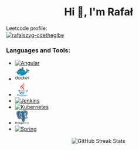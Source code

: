 <h1 align="center">Hi 👋, I'm Rafał</h1>
<p align="center">
  <div>Leetcode profile:</div>
  <a href="https://www.leetcode.com/rafalszyg-cdetheglbe" target="_blank">
    <img align="center" src="https://raw.githubusercontent.com/rahuldkjain/github-profile-readme-generator/master/src/images/icons/Social/leet-code.svg" alt="rafalszyg-cdetheglbe" height="30" width="40" />
  </a>
</p>
<h3 align="left">Languages and Tools:</h3>
<ul>
  <li><a href="https://angular.io" target="_blank" rel="noreferrer"><img src="https://angular.io/assets/images/logos/angular/angular.svg" alt="Angular" width="40" height="40"/></a></li>
  <li><a href="https://www.docker.com/" target="_blank" rel="noreferrer"><img src="https://raw.githubusercontent.com/devicons/devicon/master/icons/docker/docker-original-wordmark.svg" alt="Docker" width="40" height="40"/></a></li>
  <li><a href="https://www.java.com" target="_blank" rel="noreferrer"><img src="https://raw.githubusercontent.com/devicons/devicon/master/icons/java/java-original.svg" alt="Java" width="40" height="40"/></a></li>
  <li><a href="https://www.jenkins.io" target="_blank" rel="noreferrer"><img src="https://www.vectorlogo.zone/logos/jenkins/jenkins-icon.svg" alt="Jenkins" width="40" height="40"/></a></li>
  <li><a href="https://kubernetes.io" target="_blank" rel="noreferrer"><img src="https://www.vectorlogo.zone/logos/kubernetes/kubernetes-icon.svg" alt="Kubernetes" width="40" height="40"/></a></li>
  <li><a href="https://www.postgresql.org" target="_blank" rel="noreferrer"><img src="https://raw.githubusercontent.com/devicons/devicon/master/icons/postgresql/postgresql-original-wordmark.svg" alt="PostgreSQL" width="40" height="40"/></a></li>
  <li><a href="https://spring.io/" target="_blank" rel="noreferrer"><img src="https://www.vectorlogo.zone/logos/springio/springio-icon.svg" alt="Spring" width="40" height="40"/></a></li>
</ul>
<p align="center">
  <img align="center" src="https://github-readme-streak-stats.herokuapp.com/?user=rafalszyg-cdetheglbe" alt="GitHub Streak Stats" />
</p>
